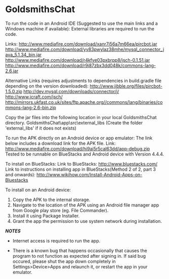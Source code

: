 # GoldsmithsChat

To run the code in an Android IDE (Suggested to use the main links and a Windows machine if available):
External libraries are required to run the code.

Links:
http://www.mediafire.com/download/xanr7i56a7m66ea/pircbot.jar
http://www.mediafire.com/download/yv83pwylaz38mhe/mysql_connector_java_5.1.34_bin.jar
http://www.mediafire.com/download/r4kfve03pxbrpp8/jsch-0.1.51.jar
http://www.mediafire.com/download/r9i87zbx3dd048k/commons-lang-2.6.jar

Alternative Links (requires adjustments to dependencies in build.gradle file depending on the version downloaded):
http://www.jibble.org/files/pircbot-1.5.0.zip
http://dev.mysql.com/downloads/connector/j/
http://www.jcraft.com/jsch/
http://mirrors.ukfast.co.uk/sites/ftp.apache.org//commons/lang/binaries/commons-lang-2.6-bin.zip

Copy the jar files into the following location in your local GoldsmithsChat directory.
GoldsmithsChat\app\src\external_libs
(Create the folder 'external_libs' if it does not exists)




To run the APK directly on an Android device or app emulator:
The link below includes a download link for the APK file.
Link: http://www.mediafire.com/download/hi9ai5r5cal63dd/app-debug.zip
Tested to be runnable on BlueStacks and Android device with Version 4.4.4.

To install on BlueStacks:
Link to BlueStacks: http://www.bluestacks.com/
Link to instructions on installing app in BlueStacks(Method 2 of 2, part 3 and onwards): http://www.wikihow.com/Install-Android-Apps-on-Bluestacks

To install on an Android device:
1. Copy the APK to the internal storage.
2. Navigate to the location of the APK using an Android file manager app from Google play store (eg. File Commander).
3. Install it using Package Installer.
4. Grant the app the permission to use system network during installation.




***NOTES***
- Internet access is required to run the app.

- There is a known bug that happens occasionally that causes the program to not function as expected after signing in. If said bug occured, please shut the app down completely in Settings>Device>Apps and relaunch it, or restart the app in your emulator.
